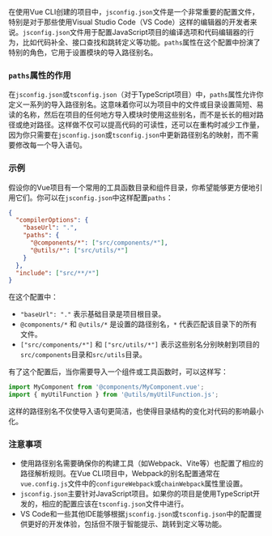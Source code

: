 在使用Vue CLI创建的项目中，`jsconfig.json`文件是一个非常重要的配置文件，特别是对于那些使用Visual Studio Code（VS Code）这样的编辑器的开发者来说。`jsconfig.json`文件用于配置JavaScript项目的编译选项和代码编辑器的行为，比如代码补全、接口查找和跳转定义等功能。`paths`属性在这个配置中扮演了特别的角色，它用于设置模块的导入路径别名。

### `paths`属性的作用

在`jsconfig.json`或`tsconfig.json`（对于TypeScript项目）中，`paths`属性允许你定义一系列的导入路径别名。这意味着你可以为项目中的文件或目录设置简短、易读的名称，然后在项目的任何地方导入模块时使用这些别名，而不是长长的相对路径或绝对路径。这样做不仅可以提高代码的可读性，还可以在重构时减少工作量，因为你只需要在`jsconfig.json`或`tsconfig.json`中更新路径别名的映射，而不需要修改每一个导入语句。

### 示例

假设你的Vue项目有一个常用的工具函数目录和组件目录，你希望能够更方便地引用它们。你可以在`jsconfig.json`中这样配置`paths`：

```json
{
  "compilerOptions": {
    "baseUrl": ".",
    "paths": {
      "@components/*": ["src/components/*"],
      "@utils/*": ["src/utils/*"]
    }
  },
  "include": ["src/**/*"]
}
```

在这个配置中：

- `"baseUrl": "."` 表示基础目录是项目根目录。
- `@components/*` 和 `@utils/*` 是设置的路径别名，`*` 代表匹配该目录下的所有文件。
- `["src/components/*"]` 和 `["src/utils/*"]` 表示这些别名分别映射到项目的`src/components`目录和`src/utils`目录。

有了这个配置后，当你需要导入一个组件或工具函数时，可以这样写：

```javascript
import MyComponent from '@components/MyComponent.vue';
import { myUtilFunction } from '@utils/myUtilFunction.js';
```

这样的路径别名不仅使导入语句更简洁，也使得目录结构的变化对代码的影响最小化。

### 注意事项

- 使用路径别名需要确保你的构建工具（如Webpack、Vite等）也配置了相应的路径解析规则。在Vue CLI项目中，Webpack的别名配置通常在`vue.config.js`文件中的`configureWebpack`或`chainWebpack`属性里设置。
- `jsconfig.json`主要针对JavaScript项目。如果你的项目是使用TypeScript开发的，相应的配置应该在`tsconfig.json`文件中进行。
- VS Code和一些其他IDE能够根据`jsconfig.json`或`tsconfig.json`中的配置提供更好的开发体验，包括但不限于智能提示、跳转到定义等功能。